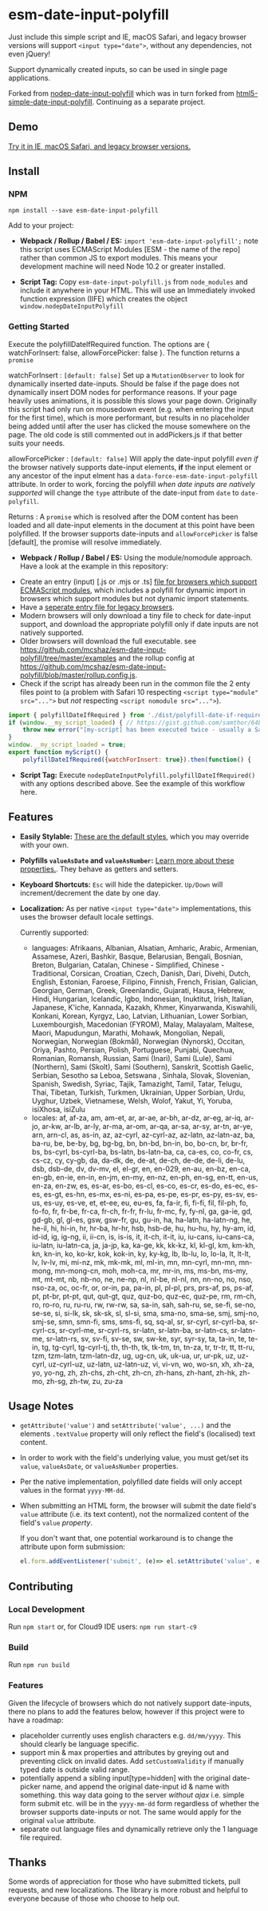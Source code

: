 # esm-date-input-polyfill

Just include this simple script and IE, macOS Safari, and legacy browser versions will support `<input type="date">`, without any dependencies, not even jQuery!

Support dynamically created inputs, so can be used in single page applications.

Forked from [nodep-date-input-polyfill](https://github.com/brianblakely/esm-date-input-polyfill) which was in turn forked from [html5-simple-date-input-polyfill](https://www.npmjs.com/package/html5-simple-date-input-polyfill). Continuing as a separate project.

## Demo

[Try it in IE, macOS Safari, and legacy browser versions.](https://brianblakely.github.io/esm-date-input-polyfill/)

## Install

### NPM

`npm install --save esm-date-input-polyfill`

Add to your project:

* **Webpack / Rollup / Babel / ES:** `import 'esm-date-input-polyfill';` note this script uses ECMAScript Modules [ESM - the name of the repo] rather than common JS to export modules. This means your development machine will need Node 10.2 or greater installed.

* **Script Tag:** Copy `esm-date-input-polyfill.js` from `node_modules` and include it anywhere in your HTML. This will use an Immediately invoked function expression (IIFE) which creates the object `window.nodepDateInputPolyfill`

### Getting Started

Execute the polyfillDateIfRequired function. The options are { watchForInsert: false, allowForcePicker: false }. The function returns a `promise`

watchForInsert
: `[default: false]` Set up a `MutationObserver` to look for dynamically inserted date-inputs. Should be false if the page does not dynamically insert DOM nodes for performance reasons. If your page heavily uses animations, it is possible this slows your page down. Originally this script had only run on mousedown event (e.g. when entering the input for the first time), which is more performant, but results in no placeholder being added until after the user has clicked the mouse somewhere on the page. The old code is still commented out in addPickers.js if that better suits your needs.

allowForcePicker
: `[default: false]` Will apply the date-input polyfill _even if_ the browser natively supports date-input elements, **if** the input element or any ancestor of the input elment has a `data-force-esm-date-input-polyfill` attribute. In order to work, forcing the polyfill _when date inputs are natively supported_ will change the `type` attribute of the date-input from `date` to `date-polyfill`.

Returns
: A `promise` which is resolved after the DOM content has been loaded and all date-input elements in the document at this point have been polyfilled. If the browser supports date-inputs and `allowForcePicker` is false [default], the promise will resolve immediately.

 * **Webpack / Rollup / Babel / ES:** Using the module/nomodule approach. Have a look at the example in this repository:
 - Create an entry (input) [.js or .mjs or .ts] [file for browsers which support ECMAScript modules](https://github.com/mcshaz/esm-date-input-polyfill/blob/master/gest-age.module.js), which includes a polyfill for dynamic import in browsers which support modules but not dynamic import statements. 
 - Have a [seperate entry file for legacy browsers](https://github.com/mcshaz/esm-date-input-polyfill/blob/master/gest-age.nomodule.js).
 - Modern browsers will only download a tiny file to check for date-input support, and download the appropriate polyfill only if date inputs are not natively supported.
 - Older browsers will download the full executable. see https://github.com/mcshaz/esm-date-input-polyfill/tree/master/examples and the rollup config at https://github.com/mcshaz/esm-date-input-polyfill/blob/master/rollup.config.js. 
 - Check if the script has already been run in the common file the 2 enty files point to (a problem with Safari 10 respecting `<script type="module" src="...">` but _not_ respecting `<script nomodule src="...">`).
```javascript
import { polyfillDateIfRequired } from './dist/polyfill-date-if-required-dynamic-import.mjs';
if (window.__my_script_loaded) { // https://gist.github.com/samthor/64b114e4a4f539915a95b91ffd340acc
    throw new error("[my-script] has been executed twice - usually a Safari bug");
}
window.__my_script_loaded = true;
export function myScript() {
    polyfillDateIfRequired({watchForInsert: true}).then(function() {
```

* **Script Tag:**
Execute `nodepDateInputPolyfill.polyfillDateIfRequired()` with any options described above. See the example of this workflow here.


## Features
* **Easily Stylable:** [These are the default styles](https://github.com/brianblakely/esm-date-input-polyfill/blob/master/esm-date-input-polyfill.scss), which you may override with your own.

* **Polyfills `valueAsDate` and `valueAsNumber`:**
[Learn more about these properties.](https://developer.mozilla.org/en-US/docs/Web/API/HTMLInputElement#property-valueasdate). They behave as getters and setters.

* **Keyboard Shortcuts:** `Esc` will hide the datepicker. `Up/Down` will increment/decrement the date by one day.

* **Localization:** As per native `<input type="date">` implementations, this uses the browser default locale settings.

    Currently supported:
    - languages:
Afrikaans, Albanian, Alsatian, Amharic, Arabic, Armenian, Assamese, Azeri, Bashkir, Basque, Belarusian, Bengali, Bosnian, Breton, Bulgarian, Catalan, Chinese - Simplified, Chinese - Traditional, Corsican, Croatian, Czech, Danish, Dari, Divehi, Dutch, English, Estonian, Faroese, Filipino, Finnish, French, Frisian, Galician, Georgian, German, Greek, Greenlandic, Gujarati, Hausa, Hebrew, Hindi, Hungarian, Icelandic, Igbo, Indonesian, Inuktitut, Irish, Italian, Japanese, K'iche, Kannada, Kazakh, Khmer, Kinyarwanda, Kiswahili, Konkani, Korean, Kyrgyz, Lao, Latvian, Lithuanian, Lower Sorbian, Luxembourgish, Macedonian (FYROM), Malay, Malayalam, Maltese, Maori, Mapudungun, Marathi, Mohawk, Mongolian, Nepali, Norwegian, Norwegian (Bokmål), Norwegian (Nynorsk), Occitan, Oriya, Pashto, Persian, Polish, Portuguese, Punjabi, Quechua, Romanian, Romansh, Russian, Sami (Inari), Sami (Lule), Sami (Northern), Sami (Skolt), Sami (Southern), Sanskrit, Scottish Gaelic, Serbian, Sesotho sa Leboa, Setswana , Sinhala, Slovak, Slovenian, Spanish, Swedish, Syriac, Tajik, Tamazight, Tamil, Tatar, Telugu, Thai, Tibetan, Turkish, Turkmen, Ukrainian, Upper Sorbian, Urdu, Uyghur, Uzbek, Vietnamese, Welsh, Wolof, Yakut, Yi, Yoruba, isiXhosa, isiZulu
    - locales: af, af-za, am, am-et, ar, ar-ae, ar-bh, ar-dz, ar-eg, ar-iq, ar-jo, ar-kw, ar-lb, ar-ly, ar-ma, ar-om, ar-qa, ar-sa, ar-sy, ar-tn, ar-ye, arn, arn-cl, as, as-in, az, az-cyrl, az-cyrl-az, az-latn, az-latn-az, ba, ba-ru, be, be-by, bg, bg-bg, bn, bn-bd, bn-in, bo, bo-cn, br, br-fr, bs, bs-cyrl, bs-cyrl-ba, bs-latn, bs-latn-ba, ca, ca-es, co, co-fr, cs, cs-cz, cy, cy-gb, da, da-dk, de, de-at, de-ch, de-de, de-li, de-lu, dsb, dsb-de, dv, dv-mv, el, el-gr, en, en-029, en-au, en-bz, en-ca, en-gb, en-ie, en-in, en-jm, en-my, en-nz, en-ph, en-sg, en-tt, en-us, en-za, en-zw, es, es-ar, es-bo, es-cl, es-co, es-cr, es-do, es-ec, es-es, es-gt, es-hn, es-mx, es-ni, es-pa, es-pe, es-pr, es-py, es-sv, es-us, es-uy, es-ve, et, et-ee, eu, eu-es, fa, fa-ir, fi, fi-fi, fil, fil-ph, fo, fo-fo, fr, fr-be, fr-ca, fr-ch, fr-fr, fr-lu, fr-mc, fy, fy-nl, ga, ga-ie, gd, gd-gb, gl, gl-es, gsw, gsw-fr, gu, gu-in, ha, ha-latn, ha-latn-ng, he, he-il, hi, hi-in, hr, hr-ba, hr-hr, hsb, hsb-de, hu, hu-hu, hy, hy-am, id, id-id, ig, ig-ng, ii, ii-cn, is, is-is, it, it-ch, it-it, iu, iu-cans, iu-cans-ca, iu-latn, iu-latn-ca, ja, ja-jp, ka, ka-ge, kk, kk-kz, kl, kl-gl, km, km-kh, kn, kn-in, ko, ko-kr, kok, kok-in, ky, ky-kg, lb, lb-lu, lo, lo-la, lt, lt-lt, lv, lv-lv, mi, mi-nz, mk, mk-mk, ml, ml-in, mn, mn-cyrl, mn-mn, mn-mong, mn-mong-cn, moh, moh-ca, mr, mr-in, ms, ms-bn, ms-my, mt, mt-mt, nb, nb-no, ne, ne-np, nl, nl-be, nl-nl, nn, nn-no, no, nso, nso-za, oc, oc-fr, or, or-in, pa, pa-in, pl, pl-pl, prs, prs-af, ps, ps-af, pt, pt-br, pt-pt, qut, qut-gt, quz, quz-bo, quz-ec, quz-pe, rm, rm-ch, ro, ro-ro, ru, ru-ru, rw, rw-rw, sa, sa-in, sah, sah-ru, se, se-fi, se-no, se-se, si, si-lk, sk, sk-sk, sl, sl-si, sma, sma-no, sma-se, smj, smj-no, smj-se, smn, smn-fi, sms, sms-fi, sq, sq-al, sr, sr-cyrl, sr-cyrl-ba, sr-cyrl-cs, sr-cyrl-me, sr-cyrl-rs, sr-latn, sr-latn-ba, sr-latn-cs, sr-latn-me, sr-latn-rs, sv, sv-fi, sv-se, sw, sw-ke, syr, syr-sy, ta, ta-in, te, te-in, tg, tg-cyrl, tg-cyrl-tj, th, th-th, tk, tk-tm, tn, tn-za, tr, tr-tr, tt, tt-ru, tzm, tzm-latn, tzm-latn-dz, ug, ug-cn, uk, uk-ua, ur, ur-pk, uz, uz-cyrl, uz-cyrl-uz, uz-latn, uz-latn-uz, vi, vi-vn, wo, wo-sn, xh, xh-za, yo, yo-ng, zh, zh-chs, zh-cht, zh-cn, zh-hans, zh-hant, zh-hk, zh-mo, zh-sg, zh-tw, zu, zu-za
## Usage Notes

* `getAttribute('value')` and `setAttribute('value', ...)` and the elements `.textValue` property will only reflect the field's (localised) text content. 

* In order to work with the field's underlying value, you must get/set its
`value`, `valueAsDate`, or `valueAsNumber` properties.

* Per the native implementation, polyfilled date fields will only accept
values in the format `yyyy-MM-dd`.

* When submitting an HTML form, the browser will submit the date field's `value`
attribute (i.e. its text content), not the normalized content of the field's
`value` *property*.

    If you don't want that, one potential workaround is to change
    the attribute upon form submission:
    ```js
    el.form.addEventListener('submit', (e)=> el.setAttribute('value', el.value));
    ```

## Contributing

### Local Development
Run `npm start` or, for Cloud9 IDE users: `npm run start-c9`

### Build
Run `npm run build`

### Features
Given the lifecycle of browsers which do not natively support date-inputs, there no plans to add the features below, however if this project were to have a roadmap:
- placeholder currently uses english characters e.g. `dd/mm/yyyy`. This should clearly be language specific.
- support min &amp; max properties and attributes by greying out and preventing click on invalid dates. Add `setCustomValidity` if manually typed date is outside valid range.
- potentially append a sibling input[type=hidden] with the original date-picker name, and append the original date-input id & name with something. this way data going to the server _without ajax_ i.e. simple form submit etc. will be in the `yyyy-mm-dd` form regardless of whether the browser supports date-inputs or not. The same would apply for the original `value` attribute.
- separate out language files and dynamically retrieve only the 1 language file required.

## Thanks
Some words of appreciation for those who have submitted tickets, pull requests,
and new localizations.  The library is more robust and helpful to everyone
because of those who choose to help out.
